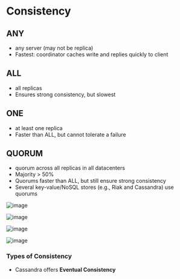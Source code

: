# Consistency

## ANY

- any server (may not be replica)
- Fastest: coordinator caches write and replies quickly to client

## ALL

- all replicas
- Ensures strong consistency, but slowest

## ONE

- at least one replica
- Faster than ALL, but cannot tolerate a failure

## QUORUM

- quorum across all replicas in all datacenters
- Majority > 50%
- Quorums faster than ALL, but still ensure strong consistency
- Several key-value/NoSQL stores (e.g., Riak and Cassandra) use quorums

![image](../../../media/Cassandra_Consistency-image1.jpg)

![image](../../../media/Cassandra_Consistency-image2.jpg)

![image](../../../media/Cassandra_Consistency-image3.jpg)

![image](../../../media/Cassandra_Consistency-image4.jpg)

### Types of Consistency

- Cassandra offers **Eventual Consistency**
